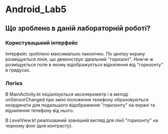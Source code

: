 # Android_Lab5

## Що зроблено в даній лабораторній роботі?

### Користувацький інтерфейс

Інтерфейс зроблено максимально лаконічно. По центру екрану розміщується лінія, що демонструє ідеальний "горизонт". Нижче ж розміщується поле в якому відображується відхилення від "горизонту" в градусах.

### Логіка

В MainActivity.kt ініціалізується акселерометр і в методі onSensorChanged при зміні положення телефону обраховуються координати для подальшого відображення "горизонту" на екрані та відхилення телефону від нього.

В LevelView.kt реалізований зовнішній вигляд для лінії "горизонту" на чорному фоні (для контрасту).
